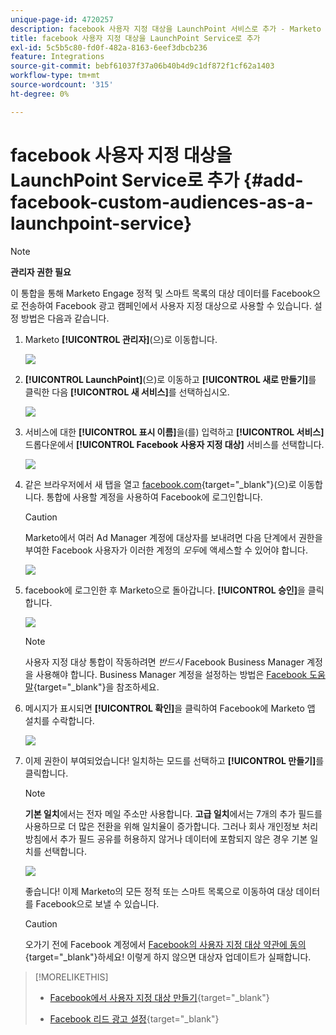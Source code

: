 ```yaml
---
unique-page-id: 4720257
description: facebook 사용자 지정 대상을 LaunchPoint 서비스로 추가 - Marketo 문서 - 제품 설명서
title: facebook 사용자 지정 대상을 LaunchPoint Service로 추가
exl-id: 5c5b5c80-fd0f-482a-8163-6eef3dbcb236
feature: Integrations
source-git-commit: bebf61037f37a06b40b4d9c1df872f1cf62a1403
workflow-type: tm+mt
source-wordcount: '315'
ht-degree: 0%

---
```


# facebook 사용자 지정 대상을 LaunchPoint Service로 추가 {#add-facebook-custom-audiences-as-a-launchpoint-service}

>[!NOTE]
>
>**관리자 권한 필요**

이 통합을 통해 Marketo Engage 정적 및 스마트 목록의 대상 데이터를 Facebook으로 전송하여 Facebook 광고 캠페인에서 사용자 지정 대상으로 사용할 수 있습니다. 설정 방법은 다음과 같습니다.

1. Marketo **[!UICONTROL 관리자]**(으)로 이동합니다.

   ![](assets/image2016-11-29-10-3a50-3a29.png)

1. **[!UICONTROL LaunchPoint]**(으)로 이동하고 **[!UICONTROL 새로 만들기]**&#x200B;를 클릭한 다음 **[!UICONTROL 새 서비스]**&#x200B;를 선택하십시오.

   ![](assets/image2016-11-29-10-3a51-3a11.png)

1. 서비스에 대한 **[!UICONTROL 표시 이름]**&#x200B;을(를) 입력하고 **[!UICONTROL 서비스]** 드롭다운에서 **[!UICONTROL Facebook 사용자 지정 대상]** 서비스를 선택합니다.

   ![](assets/image2016-11-29-12-3a51-3a8.png)

1. 같은 브라우저에서 새 탭을 열고 [facebook.com](https://www.facebook.com/){target="_blank"}(으)로 이동합니다. 통합에 사용할 계정을 사용하여 Facebook에 로그인합니다.

   >[!CAUTION]
   >
   >Marketo에서 여러 Ad Manager 계정에 대상자를 보내려면 다음 단계에서 권한을 부여한 Facebook 사용자가 이러한 계정의 *모두*&#x200B;에 액세스할 수 있어야 합니다.

   ![](assets/image2016-11-29-10-3a52-3a29.png)

1. facebook에 로그인한 후 Marketo으로 돌아갑니다. **[!UICONTROL 승인]**&#x200B;을 클릭합니다.

   ![](assets/fb-custom-authorize-hand.png)

   >[!NOTE]
   >
   >사용자 지정 대상 통합이 작동하려면 _반드시_ Facebook Business Manager 계정을 사용해야 합니다. Business Manager 계정을 설정하는 방법은 [Facebook 도움말](https://www.facebook.com/business/help/1710077379203657){target="_blank"}을 참조하세요.

1. 메시지가 표시되면 **[!UICONTROL 확인]**&#x200B;을 클릭하여 Facebook에 Marketo 앱 설치를 수락합니다.

   ![](assets/image2016-11-29-10-3a56-3a3.png)

1. 이제 권한이 부여되었습니다! 일치하는 모드를 선택하고 **[!UICONTROL 만들기]**&#x200B;를 클릭합니다.

   >[!NOTE]
   >
   >**기본 일치**&#x200B;에서는 전자 메일 주소만 사용합니다. **고급 일치**&#x200B;에서는 7개의 추가 필드를 사용하므로 더 많은 전환을 위해 일치율이 증가합니다. 그러나 회사 개인정보 처리방침에서 추가 필드 공유를 허용하지 않거나 데이터에 포함되지 않은 경우 기본 일치를 선택합니다.

   ![](assets/fb-custom-adv-matching-hands.png)

   좋습니다! 이제 Marketo의 모든 정적 또는 스마트 목록으로 이동하여 대상 데이터를 Facebook으로 보낼 수 있습니다.

   >[!CAUTION]
   >
   >오가기 전에 Facebook 계정에서 [Facebook의 사용자 지정 대상 약관에 동의](https://www.facebook.com/ads/manage/customaudiences/tos.php){target="_blank"}하세요! 이렇게 하지 않으면 대상자 업데이트가 실패합니다.

>[!MORELIKETHIS]
>
>* [Facebook에서 사용자 지정 대상 만들기](/help/marketo/product-docs/demand-generation/facebook/create-a-custom-audience-in-facebook.md){target="_blank"}
>
>* [Facebook 리드 광고 설정](/help/marketo/product-docs/demand-generation/facebook/set-up-facebook-lead-ads.md){target="_blank"}
